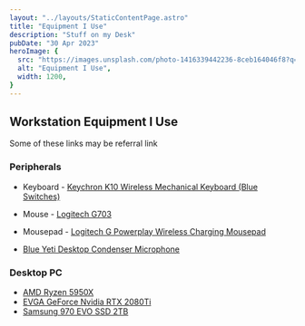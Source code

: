 ```yaml
---
layout: "../layouts/StaticContentPage.astro"
title: "Equipment I Use"
description: "Stuff on my Desk"
pubDate: "30 Apr 2023"
heroImage: {
  src: "https://images.unsplash.com/photo-1416339442236-8ceb164046f8?q=80&w=3820&auto=format&fit=crop&ixlib=rb-4.0.3&ixid=M3wxMjA3fDB8MHxwaG90by1wYWdlfHx8fGVufDB8fHx8fA%3D%3D",
  alt: "Equipment I Use",
  width: 1200,
}
---
```


## Workstation Equipment I Use

Some of these links may be referral link

### Peripherals

- Keyboard - [Keychron K10 Wireless Mechanical Keyboard (Blue Switches)](https://www.keychron.com/products/keychron-k10-wireless-mechanical-keyboard?variant=39426677506137)
- Mouse - [Logitech G703](https://www.amazon.com/Logitech-Lightspeed-Lightsync-Compatible-Lightweight/dp/B07NSSPV9S?crid=3QW1K2Q06QW7Y&keywords=logitech%2Bg703&qid=1680796547&sprefix=logitech%2Bg703%2Caps%2C84&sr=8-1&th=1&linkCode=ll1&tag=wishlistale0b-20&linkId=d1c904894788f6b47dbeb9aca1b093a2&language=en_US&ref_=as_li_ss_tl)

- Mousepad - [Logitech G Powerplay Wireless Charging Mousepad](https://www.amazon.com/Logitech-Powerplay-Wireless-Charging-Lightspeed/dp/B071WZ56G9?&linkCode=ll1&tag=wishlistale0b-20&linkId=de7c105556a8e3dafce6a0a0fbdb40b6&language=en_US&ref_=as_li_ss_tl)
- [Blue Yeti Desktop Condenser Microphone](https://amzn.to/3KggjoC)

### Desktop PC

- [AMD Ryzen 5950X](https://amzn.to/3KDQ4d5)
- [EVGA GeForce Nvidia RTX 2080Ti](https://amzn.to/3KDCh6c)
- [Samsung 970 EVO SSD 2TB](https://amzn.to/40Tomio)
